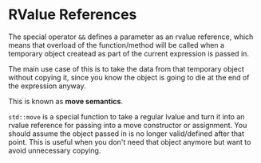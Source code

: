 # RValue References

The special operator `&&` defines a parameter as an rvalue reference, which means that overload of the function/method will be called when a temporary object createad as part of the current expression is passed in.

The main use case of this is to take the data from that temporary object without copying it, since you know the object is going to die at the end of the expression anyway.

This is  known as __move semantics__.

`std::move` is a special function to take a regular lvalue and turn it into an rvalue reference for passing into a move constructor or assignment. You should assume the object passed in is no longer valid/defined after that point. This is useful when you don't need that object anymore but want to avoid unnecessary copying.
